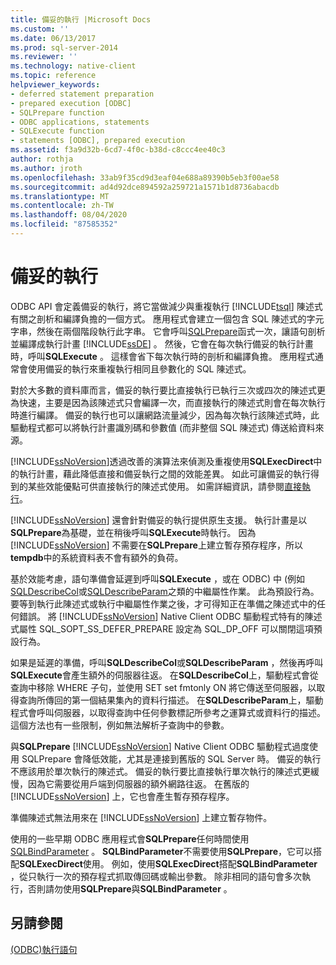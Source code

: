 ```yaml
---
title: 備妥的執行 |Microsoft Docs
ms.custom: ''
ms.date: 06/13/2017
ms.prod: sql-server-2014
ms.reviewer: ''
ms.technology: native-client
ms.topic: reference
helpviewer_keywords:
- deferred statement preparation
- prepared execution [ODBC]
- SQLPrepare function
- ODBC applications, statements
- SQLExecute function
- statements [ODBC], prepared execution
ms.assetid: f3a9d32b-6cd7-4f0c-b38d-c8ccc4ee40c3
author: rothja
ms.author: jroth
ms.openlocfilehash: 33ab9f35cd9d3eaf04e688a89390b5eb3f00ae58
ms.sourcegitcommit: ad4d92dce894592a259721a1571b1d8736abacdb
ms.translationtype: MT
ms.contentlocale: zh-TW
ms.lasthandoff: 08/04/2020
ms.locfileid: "87585352"
---
```

# <a name="prepared-execution"></a>備妥的執行
  ODBC API 會定義備妥的執行，將它當做減少與重複執行 [!INCLUDE[tsql](../../../includes/tsql-md.md)] 陳述式有關之剖析和編譯負擔的一個方式。 應用程式會建立一個包含 SQL 陳述式的字元字串，然後在兩個階段執行此字串。 它會呼叫[SQLPrepare](https://go.microsoft.com/fwlink/?LinkId=59360)函式一次，讓語句剖析並編譯成執行計畫 [!INCLUDE[ssDE](../../../includes/ssde-md.md)] 。 然後，它會在每次執行備妥的執行計畫時，呼叫**SQLExecute** 。 這樣會省下每次執行時的剖析和編譯負擔。 應用程式通常會使用備妥的執行來重複執行相同且參數化的 SQL 陳述式。  
  
 對於大多數的資料庫而言，備妥的執行要比直接執行已執行三次或四次的陳述式更為快速，主要是因為該陳述式只會編譯一次，而直接執行的陳述式則會在每次執行時進行編譯。 備妥的執行也可以讓網路流量減少，因為每次執行該陳述式時，此驅動程式都可以將執行計畫識別碼和參數值 (而非整個 SQL 陳述式) 傳送給資料來源。  
  
 [!INCLUDE[ssNoVersion](../../../includes/ssnoversion-md.md)]透過改善的演算法來偵測及重複使用**SQLExecDirect**中的執行計畫，藉此降低直接和備妥執行之間的效能差異。 如此可讓備妥的執行得到的某些效能優點可供直接執行的陳述式使用。 如需詳細資訊，請參閱[直接執行](direct-execution.md)。  
  
 [!INCLUDE[ssNoVersion](../../../includes/ssnoversion-md.md)] 還會針對備妥的執行提供原生支援。 執行計畫是以**SQLPrepare**為基礎，並在稍後呼叫**SQLExecute**時執行。 因為 [!INCLUDE[ssNoVersion](../../../includes/ssnoversion-md.md)] 不需要在**SQLPrepare**上建立暫存預存程序，所以**tempdb**中的系統資料表不會有額外的負荷。  
  
 基於效能考慮，語句準備會延遲到呼叫**SQLExecute** ，或在 ODBC) 中 (例如[SQLDescribeCol](../../native-client-odbc-api/sqldescribecol.md)或[SQLDescribeParam](../../native-client-odbc-api/sqldescribeparam.md)之類的中繼屬性作業。 此為預設行為。 要等到執行此陳述式或執行中繼屬性作業之後，才可得知正在準備之陳述式中的任何錯誤。 將 [!INCLUDE[ssNoVersion](../../../includes/ssnoversion-md.md)] Native Client ODBC 驅動程式特有的陳述式屬性 SQL_SOPT_SS_DEFER_PREPARE 設定為 SQL_DP_OFF 可以關閉這項預設行為。  
  
 如果是延遲的準備，呼叫**SQLDescribeCol**或**SQLDescribeParam** ，然後再呼叫**SQLExecute**會產生額外的伺服器往返。 在**SQLDescribeCol**上，驅動程式會從查詢中移除 WHERE 子句，並使用 SET set fmtonly ON 將它傳送至伺服器，以取得查詢所傳回的第一個結果集內的資料行描述。 在**SQLDescribeParam**上，驅動程式會呼叫伺服器，以取得查詢中任何參數標記所參考之運算式或資料行的描述。 這個方法也有一些限制，例如無法解析子查詢中的參數。  
  
 與**SQLPrepare** [!INCLUDE[ssNoVersion](../../../includes/ssnoversion-md.md)] Native Client ODBC 驅動程式過度使用 SQLPrepare 會降低效能，尤其是連接到舊版的 SQL Server 時。 備妥的執行不應該用於單次執行的陳述式。 備妥的執行要比直接執行單次執行的陳述式更緩慢，因為它需要從用戶端到伺服器的額外網路往返。 在舊版的 [!INCLUDE[ssNoVersion](../../../includes/ssnoversion-md.md)] 上，它也會產生暫存預存程序。  
  
 準備陳述式無法用來在 [!INCLUDE[ssNoVersion](../../../includes/ssnoversion-md.md)] 上建立暫存物件。  
  
 使用的一些早期 ODBC 應用程式會**SQLPrepare**任何時間使用[SQLBindParameter](../../native-client-odbc-api/sqlbindparameter.md) 。 **SQLBindParameter**不需要使用**SQLPrepare**，它可以搭配**SQLExecDirect**使用。 例如，使用**SQLExecDirect**搭配**SQLBindParameter** ，從只執行一次的預存程式抓取傳回碼或輸出參數。 除非相同的語句會多次執行，否則請勿使用**SQLPrepare**與**SQLBindParameter** 。  
  
## <a name="see-also"></a>另請參閱  
 [&#40;ODBC&#41;執行語句](executing-statements-odbc.md)  
  
  
